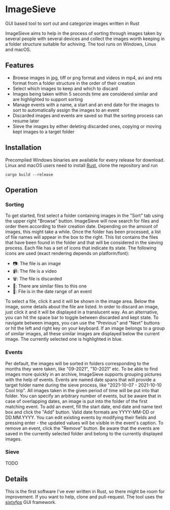 # ImageSieve
GUI based tool to sort out and categorize images written in Rust

ImageSieve aims to help in the process of sorting through images taken by several people with several devices and collect the images worth
keeping in a folder structure suitable for achiving. The tool runs on Windows, Linux and macOS.

## Features
- Browse images in jpg, tiff or png format and videos in mp4, avi and mts format from a folder structure in the order of their creation
- Select which images to keep and which to discard
- Images being taken within 5 seconds time are considered similar and are highlighted to support sorting
- Manage events with a name, a start and an end date for the images to sort to automatically assign the images to an event
- Discarded images and events are saved so that the sorting process can resume later
- Sieve the images by either deleting discarded ones, copying or moving kept images to a target folder

## Installation
Precompiled Windows binaries are available for every release for download. Linux and macOS users need to install [Rust](https://rustup.rs/), clone the repository and run

``` cargo build --release ```

## Operation

### Sorting
To get started, first select a folder containing images in the "Sort" tab using the upper right "Browse" button. ImageSieve will now search for files and order them according to their creation date. Depending on the amount of images, this might take a while.
Once the folder has been processed, a list of file names will appear in the box to the right. This list contains the files that have been found in the folder and that will be considered in the sieving process. Each file has a set of icons that indicate its state. 
The following icons are used (exact rendering depends on platform/font):
- &#x1F4F7;: The file is an image
- &#x1F4F9;: The file is a video
- &#x1F5D1;: The file is discarded
- &#x1F500;: There are similar files to this one
- &#x1F4C5;: File is in the date range of an event

To select a file, click it and it will be shown in the image area. Below the image, some details about the file are listed. In order to discard an image, just click it and it will be displayed in a translucent way. As an alternative, you can hit the space bar to toggle between discarded and kept state. To navigate between images, you can use the "Previous" and "Next" buttons or hit the left and right key on your keyboard.
If an image belongs to a group of similar images, all these similar images are displayed below the current image. The currently selected one is highlighted in blue.

### Events
Per default, the images will be sorted in folders corresponding to the months they were taken, like "09-2021", "10-2021" etc. To be able to find images more quickly in an archive, ImageSieve supports grouping pictures with the help of events. Events are named date spans that will provide a target folder name during the sieve process, like "2021-10-07 - 2021-10-10 Cool trip". All images taken in the given period of time will be put into that folder. You can specify an arbitrary number of events, but be aware that in case of overlapping dates, an image is put into the folder of the first matching event.
To add an event, fill the start date, end date and name text box and click the "Add" button. Valid date formats are YYYY-MM-DD or DD.MM.YYYY. You can edit existing events by modifying their fields and pressing enter - the updated values will be visible in the event's caption. To remove an event, click the "Remove" button.
Be aware that the events are saved in the currently selected folder and belong to the currently displayed images.

### Sieve
TODO

## Details
This is the first software I've ever written in Rust, so there might be room for improvement. If you want to help, clone and pull-request.
The tool uses the [sixtyfps](https://github.com/sixtyfpsui/sixtyfps) GUI framework.
